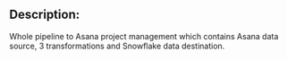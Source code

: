 ## Description:
Whole pipeline to Asana project management which contains Asana data source, 3 transformations and Snowflake data destination.
